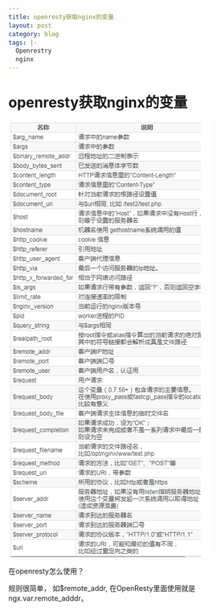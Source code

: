 ```yaml
---
title: openresty获取nginx的变量
layout: post
category: blog
tags: |-
  Openrestry
  nginx
---
```


# openresty获取nginx的变量

![openresty](/assets/post/openresty.png)


在openresty怎么使用？

规则很简单， 如$remote_addr, 在OpenResty里面使用就是ngx.var.remote_adddr。